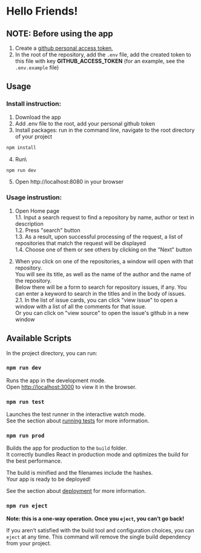 # Hello Friends!

## NOTE: Before using the app
1) Create a [github personal access token](https://docs.github.com/en/authentication/keeping-your-account-and-data-secure/creating-a-personal-access-token
),
2) In the root of the repository, add the `.env` file, add the created token to this file with key **GITHUB_ACCESS_TOKEN** (for an example, see the `.env.example` file)

## Usage
### Install instruction:
1. Download the app
2. Add .env file to the root, add your personal github token
3. Install packages: run in the command line, navigate to the root directory of your project
  ```sh
  npm install
  ```
4. Run\
  ```sh
  npm run dev
  ```
5. Open http://localhost:8080 in your browser

### Usage instrustion:
1. Open Home page\
1.1. Input a search request to find a repository by name, author or text in description\
1.2. Press "search" button\
1.3. As a result, upon successful processing of the request, a list of repositories that match the request will be displayed\
1.4. Choose one of them or see others by clicking on the "Next" button

2. When you click on one of the repositories, a window will open with that repository.\
You will see its title, as well as the name of the author and the name of the repository.\
Below there will be a form to search for repository issues, if any. You can enter a keyword to search in the titles and in the body of issues.\
2.1. In the list of issue cards, you can click "view issue" to open a window with a list of all the comments for that issue.\
Or you can click on "view source" to open the issue's github in a new window

## Available Scripts

In the project directory, you can run:

### `npm run dev`

Runs the app in the development mode.\
Open [http://localhost:3000](http://localhost:8080) to view it in the browser.

### `npm run test`

Launches the test runner in the interactive watch mode.\
See the section about [running tests](https://facebook.github.io/create-react-app/docs/running-tests) for more information.

### `npm run prod`

Builds the app for production to the `build` folder.\
It correctly bundles React in production mode and optimizes the build for the best performance.

The build is minified and the filenames include the hashes.\
Your app is ready to be deployed!

See the section about [deployment](https://facebook.github.io/create-react-app/docs/deployment) for more information.

### `npm run eject`

**Note: this is a one-way operation. Once you `eject`, you can’t go back!**

If you aren’t satisfied with the build tool and configuration choices, you can `eject` at any time. This command will remove the single build dependency from your project.

